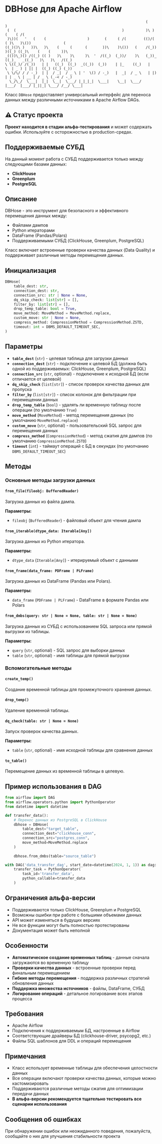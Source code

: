 # DBHose для Apache Airflow

```ascii
                                                                 (                )
 (  (                                                 )          )\ )     (    ( /(
 )\))(   '   (    (                   )       (     ( /(        (()/(   ( )\   )\())               (
((_)()\ )   ))\   )\    (     (      (       ))\    )\())   (    /(_))  )((_) ((_)\    (    (     ))\
_(())\_)() /((_) (( )   )\    )\     )\  '  /((_)  (_))/    )\   (_))_  ((_)_   _((_)   )\   )\   /((_)
\ \((_)/ /(_))   | |   ((_)  ((_)  _((_))  (_))    | |_    ((_)   |   \  | _ ) | || |  ((_) ((_) (_))
 \ \/\/ / / -_)  | |  / _|  / _ \ | '  \() / -_)   |  _|  / _ \   | |) | | _ \ | __ | / _ \ (_-< / -_)
  \_/\_/  \___|  |_|  \__|  \___/ |_|_|_|  \___|    \__|  \___/   |___/  |___/ |_||_| \___/ /__/ \___|
```

Класс `DBHose` предоставляет универсальный интерфейс для переноса данных между различными источниками в Apache Airflow DAGs.

## ⚠️ Статус проекта

**Проект находится в стадии альфа-тестирования** и может содержать ошибки. Используйте с осторожностью в production-средах.

## Поддерживаемые СУБД

На данный момент работа с СУБД поддерживается только между следующими базами данных:

- **ClickHouse**
- **Greenplum** 
- **PostgreSQL**

## Описание

DBHose - это инструмент для безопасного и эффективного перемещения данных между:
- Файлами дампов
- Python итераторами
- DataFrame (Pandas/Polars)
- Поддерживаемыми СУБД (ClickHouse, Greenplum, PostgreSQL)

Класс включает встроенные проверки качества данных (Data Quality) и поддерживает различные методы перемещения данных.

## Инициализация

```python
DBHose(
    table_dest: str,
    connection_dest: str,
    connection_src: str | None = None,
    dq_skip_check: list[str] = [],
    filter_by: list[str] = [],
    drop_temp_table: bool = True,
    move_method: MoveMethod = MoveMethod.replace,
    custom_move: str | None = None,
    compress_method: CompressionMethod = CompressionMethod.ZSTD,
    timeout: int = DBMS_DEFAULT_TIMEOUT_SEC,
)
```

## Параметры

- **`table_dest`** (`str`) - целевая таблица для загрузки данных
- **`connection_dest`** (`str`) - подключение к целевой БД (должна быть одной из поддерживаемых: ClickHouse, Greenplum, PostgreSQL)
- **`connection_src`** (`str`, optional) - подключение к исходной БД (если отличается от целевой)
- **`dq_skip_check`** (`list[str]`) - список проверок качества данных для пропуска
- **`filter_by`** (`list[str]`) - список колонок для фильтрации при перемещении данных
- **`drop_temp_table`** (`bool`) - удалять ли временную таблицу после операции (по умолчанию `True`)
- **`move_method`** (`MoveMethod`) - метод перемещения данных (по умолчанию `MoveMethod.replace`)
- **`custom_move`** (`str`, optional) - пользовательский SQL запрос для перемещения данных
- **`compress_method`** (`CompressionMethod`) - метод сжатия для дампов (по умолчанию `CompressionMethod.ZSTD`)
- **`timeout`** (`int`) - таймаут операций с БД в секундах (по умолчанию `DBMS_DEFAULT_TIMEOUT_SEC`)

## Методы

### Основные методы загрузки данных

#### `from_file(fileobj: BufferedReader)`
Загрузка данных из файла дампа.

**Параметры:**
- `fileobj` (`BufferedReader`) - файловый объект для чтения дампа

#### `from_iterable(dtype_data: Iterable[Any])`
Загрузка данных из Python итератора.

**Параметры:**
- `dtype_data` (`Iterable[Any]`) - итерируемый объект с данными

#### `from_frame(data_frame: PDFrame | PLFrame)`
Загрузка данных из DataFrame (Pandas или Polars).

**Параметры:**
- `data_frame` (`PDFrame | PLFrame`) - DataFrame в формате Pandas или Polars

#### `from_dmbs(query: str | None = None, table: str | None = None)`
Загрузка данных из СУБД с использованием SQL запроса или прямой выгрузки из таблицы.

**Параметры:**
- `query` (`str`, optional) - SQL запрос для выборки данных
- `table` (`str`, optional) - имя таблицы для прямой выгрузки

### Вспомогательные методы

#### `create_temp()`
Создание временной таблицы для промежуточного хранения данных.

#### `drop_temp()`
Удаление временной таблицы.

#### `dq_check(table: str | None = None)`
Запуск проверок качества данных.

**Параметры:**
- `table` (`str`, optional) - имя исходной таблицы для сравнения данных

#### `to_table()`
Перемещение данных из временной таблицы в целевую.

## Пример использования в DAG

```python
from airflow import DAG
from airflow.operators.python import PythonOperator
from datetime import datetime

def transfer_data():
    # Перенос данных из PostgreSQL в ClickHouse
    dbhose = DBHose(
        table_dest="target_table",
        connection_dest="clickhouse_conn",
        connection_src="postgres_conn",
        move_method=MoveMethod.replace
    )
    
    dbhose.from_dmbs(table="source_table")

with DAG('data_transfer_dag', start_date=datetime(2024, 1, 1)) as dag:
    transfer_task = PythonOperator(
        task_id='transfer_data',
        python_callable=transfer_data
    )
```

## Ограничения альфа-версии

- Поддерживаются только ClickHouse, Greenplum и PostgreSQL
- Возможны ошибки при работе с большими объемами данных
- API может изменяться в будущих версиях
- Не все функции могут быть полностью протестированы
- Документация может быть неполной

## Особенности

- **Автоматическое создание временных таблиц** - данные сначала загружаются во временную таблицу
- **Проверки качества данных** - встроенные проверки перед финальным перемещением
- **Гибкие методы перемещения** - поддержка различных стратегий обновления данных
- **Поддержка множества источников** - файлы, DataFrame, СУБД
- **Логирование операций** - детальное логирование всех этапов процесса

## Требования

- Apache Airflow
- Подключения к поддерживаемым БД, настроенные в Airflow
- Соответствующие драйверы БД (clickhouse-driver, psycopg2, etc.)
- Файлы SQL шаблонов для DDL и операций перемещения

## Примечания

- Класс использует временные таблицы для обеспечения целостности данных
- Все операции включают проверки качества данных, которые можно кастомизировать
- Поддерживаются различные методы сжатия для оптимизации передачи данных
- **В альфа-версии рекомендуется тщательно тестировать все сценарии использования**

## Сообщения об ошибках

При обнаружении ошибок или неожиданного поведения, пожалуйста, сообщайте о них для улучшения стабильности проекта
